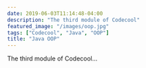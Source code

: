 ```yaml
---
date: 2019-06-03T11:14:48-04:00
description: "The third module of Codecool"
featured_image: "/images/oop.jpg"
tags: ["Codecool", "Java", "OOP"]
title: "Java OOP"
---
```


The third module of Codecool...